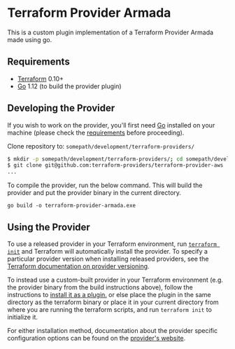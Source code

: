 Terraform Provider Armada
=========================
This is a custom plugin implementation of a Terraform Provider Armada made using go.

Requirements
------------

- [Terraform](https://www.terraform.io/downloads.html) 0.10+
- [Go](https://golang.org/doc/install) 1.12 (to build the provider plugin)

Developing the Provider
---------------------

If you wish to work on the provider, you'll first need [Go](http://www.golang.org) installed on your machine (please check the [requirements](https://github.com/rajkumarbestha/terraform-provider-customplugin#requirements) before proceeding).

Clone repository to: `somepath/development/terraform-providers/`

```sh
$ mkdir -p somepath/development/terraform-providers/; cd somepath/development/terraform-providers/
$ git clone git@github.com:terraform-providers/terraform-provider-aws
...
```
To compile the provider, run the below command. This will build the provider and put the provider binary in the current directory.

```
go build -o terraform-provider-armada.exe
```

Using the Provider
----------------------

To use a released provider in your Terraform environment, run [`terraform init`](https://www.terraform.io/docs/commands/init.html) and Terraform will automatically install the provider. To specify a particular provider version when installing released providers, see the [Terraform documentation on provider versioning](https://www.terraform.io/docs/configuration/providers.html#version-provider-versions).

To instead use a custom-built provider in your Terraform environment (e.g. the provider binary from the build instructions above), follow the instructions to [install it as a plugin.](https://www.terraform.io/docs/plugins/basics.html#installing-a-plugin) or else place the plugin in the same directory as the terraform binary or place it in your current directory from where you are running the terraform scripts, and run `terraform init` to initialize it.

For either installation method, documentation about the provider specific configuration options can be found on the [provider's website](https://www.terraform.io/docs/providers/aws/index.html).



